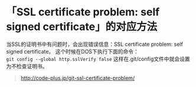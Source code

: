 # 「SSL certificate problem: self signed certificate」的对应方法

当SSL的证明书中有问题时，会出现错误信息：SSL certificate problem: self signed certificate。
这个时候在DOS下执行下面的命令：  
``git config --global http.sslVerify false``
这样在.git/config文件中就会设置为不检查证明书。

> http://code-plus.jp/git-ssl-certificate-problem/